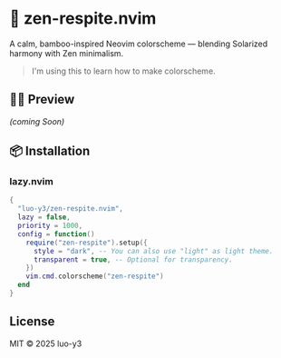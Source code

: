# 🌿 zen-respite.nvim

A calm, bamboo-inspired Neovim colorscheme — blending Solarized harmony with Zen minimalism.

> I'm using this to learn how to make colorscheme.

## 🧘‍♀️ Preview

_(coming Soon)_

## 📦 Installation

### lazy.nvim

```lua
{
  "luo-y3/zen-respite.nvim",
  lazy = false,
  priority = 1000,
  config = function()
    require("zen-respite").setup({
      style = "dark", -- You can also use "light" as light theme.
      transparent = true, -- Optional for transparency.
    })
    vim.cmd.colorscheme("zen-respite")
  end
}
```

## License

MIT © 2025 luo-y3
